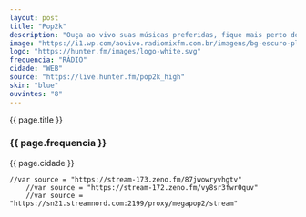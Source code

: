 ```yaml
---
layout: post
title: "Pop2k"
description: "Ouça ao vivo suas músicas preferidas, fique mais perto dos seus ídolos e participe das melhores promoções!"
image: "https://i1.wp.com/aovivo.radiomixfm.com.br/imagens/bg-escuro-player.jpg"
logo: "https://hunter.fm/images/logo-white.svg"
frequencia: "RÁDIO"
cidade: "WEB"
source: "https://live.hunter.fm/pop2k_high"
skin: "blue"
ouvintes: "8"
---
```

<span>{{ page.title }}</span>
<h3>{{ page.frequencia }}</h3>
<span>{{ page.cidade }}</span>

    //var source = "https://stream-173.zeno.fm/87jwowryvhgtv"
		//var source = "https://stream-172.zeno.fm/vy8sr3fwr0quv"
		//var source = "https://sn21.streamnord.com:2199/proxy/megapop2/stream"
